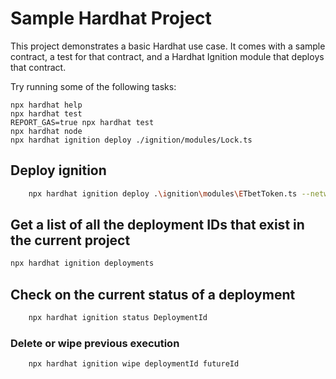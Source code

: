 # Sample Hardhat Project

This project demonstrates a basic Hardhat use case. It comes with a sample contract, a test for that contract, and a Hardhat Ignition module that deploys that contract.

Try running some of the following tasks:

```shell
npx hardhat help
npx hardhat test
REPORT_GAS=true npx hardhat test
npx hardhat node
npx hardhat ignition deploy ./ignition/modules/Lock.ts
```

## Deploy ignition

```bash
    npx hardhat ignition deploy .\ignition\modules\ETbetToken.ts --network localhost
```

## Get a list of all the deployment IDs that exist in the current project

```bash
npx hardhat ignition deployments
```

## Check on the current status of a deployment

```bash
    npx hardhat ignition status DeploymentId
```

### Delete or wipe previous execution

```bash
    npx hardhat ignition wipe deploymentId futureId
```
